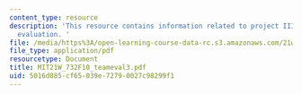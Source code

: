 ```yaml
---
content_type: resource
description: 'This resource contains information related to project III team member
  evaluation. '
file: /media/https%3A/open-learning-course-data-rc.s3.amazonaws.com/21w-732-science-writing-and-new-media-fall-2010/5016d085cf65039e72790027c98299f1_MIT21W_732F10_teameval3.pdf
file_type: application/pdf
resourcetype: Document
title: MIT21W_732F10_teameval3.pdf
uid: 5016d085-cf65-039e-7279-0027c98299f1
---
```


